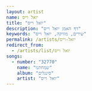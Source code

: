 ```yaml
---
layout: artist
name: יואל וייס
title: "יואל וייס"
description: "דף האמן יואל וייס"
keywords: "שירים, מוזיקה, יואל וייס"
permalink: /artists/יואל-וייס
redirect_from:
  - /artists/list/יואל וייס
songs:
  - number: "32770"
    name: "שמחתנו"
    album: "סינגלים"
    artist: "יואל וייס"
---
```


